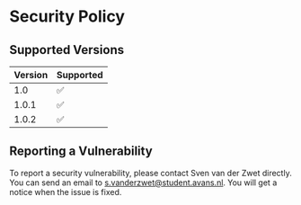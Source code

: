 # Security Policy

## Supported Versions

| Version | Supported          |
| ------- | ------------------ |
| 1.0     | :white_check_mark: |
| 1.0.1   | :white_check_mark: |
| 1.0.2   | :white_check_mark: |

## Reporting a Vulnerability
To report a security vulnerability, please contact Sven van der Zwet directly. You can send an email to s.vanderzwet@student.avans.nl.
You will get a notice when the issue is fixed.
